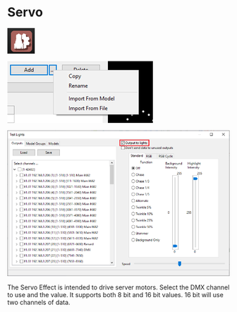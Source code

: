 # Servo

![Icon](../../.gitbook/assets/image%20%28180%29.png)

![Sequencer Grid](../../.gitbook/assets/image%20%28225%29.png)

![](../../.gitbook/assets/image%20%28763%29.png)

The Servo Effect is intended to drive server motors. Select the DMX channel to use and the value. It supports both 8 bit and 16 bit values. 16 bit will use two channels of data.

